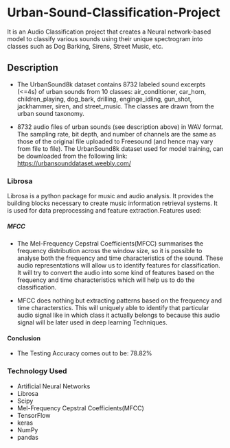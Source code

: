 # Urban-Sound-Classification-Project
It is an Audio Classification project that creates a Neural network-based model to classify various sounds using their unique spectrogram into classes such as Dog Barking, Sirens, Street Music, etc.

## Description

* The UrbanSound8k dataset contains 8732 labeled sound excerpts (<=4s) of urban sounds from 10 classes: air_conditioner, car_horn, children_playing, dog_bark, drilling, enginge_idling, gun_shot, jackhammer, siren, and street_music. The classes are drawn from the urban sound taxonomy.

* 8732 audio files of urban sounds (see description above) in WAV format. The sampling rate, bit depth, and number of channels are the same as those of the original file uploaded to Freesound (and hence may vary from file to file).
The UrbanSound8k dataset used for model training, can be downloaded from the following link: https://urbansounddataset.weebly.com/

### Librosa
Librosa is a python package for music and audio analysis. It provides the building blocks necessary to create music information retrieval systems. It is used for data preprocessing and feature extraction.Features used:
##### MFCC

* The Mel-Frequency Cepstral Coefficients(MFCC) summarises the frequency distribution across the window size, so it is possible to analyse
both the frequency and time characteristics of the sound. These audio representations will allow
us to identify features for classification. It will try to convert the audio into some kind of features based on the frequency and time characteristics which will   help us to do the classification.

* MFCC does nothing but extracting patterns based on the frequency and time characterstics. This will uniquely able to identify that particular audio signal like in which class it actually belongs to because this audio signal will be later used in  deep learning Techniques.

#### Conclusion

* The Testing Accuracy comes out to be: 78.82%


### Technology Used

* Artificial Neural Networks
* Librosa
* Scipy
* Mel-Frequency Cepstral Coefficients(MFCC)
* TensorFlow
* keras
* NumPy
* pandas


